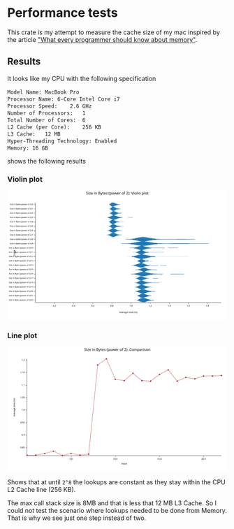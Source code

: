 # Performance tests 
This crate is my attempt to measure the cache size of my mac inspired by the article ["What every programmer should know about memory"](https://lwn.net/Articles/252125/).

## Results
It looks like my CPU with the following specification

```
Model Name:	MacBook Pro
Processor Name:	6-Core Intel Core i7
Processor Speed:	2.6 GHz
Number of Processors:	1
Total Number of Cores:	6
L2 Cache (per Core):	256 KB
L3 Cache:	12 MB
Hyper-Threading Technology:	Enabled
Memory:	16 GB
```

shows the following results

### Violin plot
![Violin plot](./bench_results/Size%20in%20Bytes%20(power%20of%202)/report/violin.svg)


### Line plot
![Line  plot](./bench_results/Size%20in%20Bytes%20(power%20of%202)/report/lines.svg)

Shows that at until `2^8` the lookups are constant as they stay within the CPU L2 Cache line (256 KB). 

The max call stack size is 8MB and that is less that 12 MB L3 Cache. So I could not test the scenario where lookups needed to be done from Memory. That is why we see just one step instead of two.

